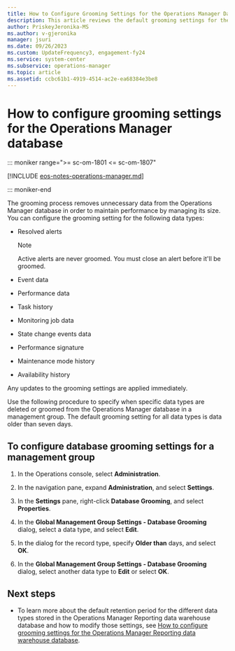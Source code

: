 ```yaml
---
title: How to Configure Grooming Settings for the Operations Manager Database
description: This article reviews the default grooming settings for the operational database and how to modify those settings.
author: PriskeyJeronika-MS
ms.author: v-gjeronika
manager: jsuri
ms.date: 09/26/2023
ms.custom: UpdateFrequency3, engagement-fy24
ms.service: system-center
ms.subservice: operations-manager
ms.topic: article
ms.assetid: ccbc61b1-4919-4514-ac2e-ea68384e3be8
---
```


# How to configure grooming settings for the Operations Manager database

::: moniker range=">= sc-om-1801 <= sc-om-1807"

[!INCLUDE [eos-notes-operations-manager.md](../includes/eos-notes-operations-manager.md)]

::: moniker-end

The grooming process removes unnecessary data from the Operations Manager database in order to maintain performance by managing its size. You can configure the grooming setting for the following data types:  

-   Resolved alerts  

    > [!NOTE]  
    > Active alerts are never groomed. You must close an alert before it'll be groomed.  

-   Event data  

-   Performance data  

-   Task history  

-   Monitoring job data  

-   State change events data  

-   Performance signature  

-   Maintenance mode history  

-   Availability history  

Any updates to the grooming settings are applied immediately.  

Use the following procedure to specify when specific data types are deleted or groomed from the Operations Manager database in a management group. The default grooming setting for all data types is data older than seven days.  

## To configure database grooming settings for a management group  

1.  In the Operations console, select **Administration**.  

2.  In the navigation pane, expand **Administration**, and select **Settings**.  

3.  In the **Settings** pane, right-click **Database Grooming**, and select **Properties**.  

4.  In the **Global Management Group Settings - Database Grooming** dialog, select a data type, and select **Edit**.  

5.  In the dialog for the record type, specify **Older than** days, and select **OK**.  

6.  In the **Global Management Group Settings - Database Grooming** dialog, select another data type to **Edit** or select **OK**.  

## Next steps

- To learn more about the default retention period for the different data types stored in the Operations Manager Reporting data warehouse database and how to modify those settings, see [How to configure grooming settings for the Operations Manager Reporting data warehouse database](manage-omdwdb-grooming-settings.md).
